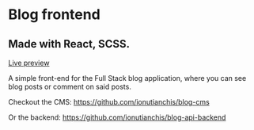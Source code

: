 # Blog frontend

## Made with React, SCSS.

<a href='https://ionutianchis.github.io/blog-frontend/'>Live preview</a>

A simple front-end for the Full Stack blog application, where you can see blog posts or comment on said posts.

Checkout the CMS: https://github.com/ionutianchis/blog-cms

Or the backend: https://github.com/ionutianchis/blog-api-backend

<img src='src/images/project-preview.png' alt='' />

<img src='src/images/project-preview(2).png' alt='' />
